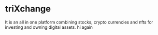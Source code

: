 # triXchange
It is an all in one platform combining stocks, crypto currencies and nfts for investing and owning digital assets.
hi
again
